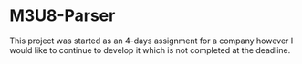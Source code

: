 # M3U8-Parser
This project was started as an 4-days assignment for a company however I would like to continue to develop it which is not completed at the deadline.

